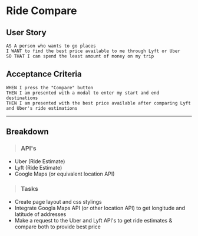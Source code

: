 # Ride Compare

## User Story
```
AS A person who wants to go places
I WANT to find the best price available to me through Lyft or Uber
SO THAT I can spend the least amount of money on my trip
```

## Acceptance Criteria
```
WHEN I press the "Compare" button
THEN I am presented with a modal to enter my start and end destinations
THEN I am presented with the best price available after comparing Lyft and Uber's ride estimations
```

---

## Breakdown

> ### API's
- Uber (Ride Estimate)
- Lyft (Ride Estimate)
- Google Maps (or equivalent location API)


> ### Tasks
- Create page layout and css stylings
- Integrate Googla Maps API (or other location API) to get longitude and latitude of addresses
- Make a request to the Uber and Lyft API's to get ride estimates & compare both to provide best price